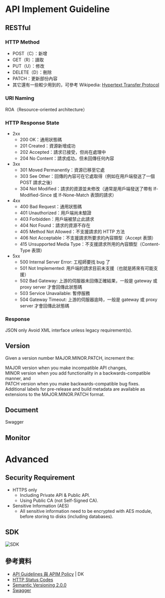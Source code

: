 # API Implement Guideline

## RESTful
### HTTP Method
* POST（C）：新增
* GET（R）：讀取
* PUT（U）：修改
* DELETE（D）：刪除
* PATCH：更新部份內容
* 其它還有一些較少用到的，可參考 Wikipedia: [Hypertext Transfer Protocol](https://en.wikipedia.org/wiki/Hypertext_Transfer_Protocol#Request_methods "Request Method")

### URI Naming
ROA（Resource-oriented architecture）

### HTTP Response State
* 2xx
	* 200 OK：通用狀態碼
	* 201 Created：資源新增成功
	* 202 Accepted：請求已接受，但尚在處理中
	* 204 No Content：請求成功，但未回傳任何內容
* 3xx
	* 301 Moved Permanently：資源已移至它處
	* 303 See Other：回傳的內容可在它處取得（例如在用戶端發送了一個 POST 請求之後）
	* 304 Not Modified：請求的資源並未修改（通常是用戶端發送了帶有 If-Modified-Since 或 If-None-Match 表頭的請求）
* 4xx
	* 400 Bad Request：通用狀態碼
	* 401 Unauthorized：用戶端尚未驗證
	* 403 Forbidden：用戶端被禁止此請求
	* 404 Not Found：請求的資源不存在
	* 405 Method Not Allowed：不支援請求的 HTTP 方法
	* 406 Not Acceptable：不支援請求所要求的內容類型（Accept 表頭）
	* 415 Unsupported Media Type：不支援請求所用的內容類型（Content-Type 表頭）
* 5xx
	* 500 Internal Server Error: 工程師要找 bug 了
	* 501 Not Implemented: 用戶端的請求目前未支援（也就是將來有可能支援）
	* 502 Bad Gateway: 上游的伺服器未回傳正確結果，一般是 gateway 或 proxy server 才會回傳此狀態碼
	* 503 Service Unavailable: 暫停服務
	* 504 Gateway Timeout: 上游的伺服器逾時，一般是 gateway 或 proxy server 才會回傳此狀態碼

### Response
JSON only
Avoid XML interface unless legacy requirement(s).


## Version
Given a version number MAJOR.MINOR.PATCH, increment the:

MAJOR version when you make incompatible API changes,  
MINOR version when you add functionality in a backwards-compatible manner, and  
PATCH version when you make backwards-compatible bug fixes.  
Additional labels for pre-release and build metadata are available as extensions to the MAJOR.MINOR.PATCH format.


## Document
Swagger

## Monitor


# Advanced
## Security Requirement
* HTTPS only  
	* Including Private API & Public API.  
	* Using Public CA (not Self-Signed CA).  
* Sensitive Information (AES)  
	* All sensitive information need to be encrypted with AES module, before storing to disks (including databases).
## SDK
![SDK](http://columns.chicken-house.net/wp-content/uploads/2016/10/apisdk-02-arch.png)

## 參考資料

* [API Guidelines 與 APIM Policy](http://sysblog.104.com.tw/notice.php?op=notice_view&id=17609) | DK
* [HTTP Status Codes](http://www.restapitutorial.com/httpstatuscodes.html)
* [Semantic Versioning 2.0.0](http://semver.org/)
* [Swagger](http://swagger.io/)
